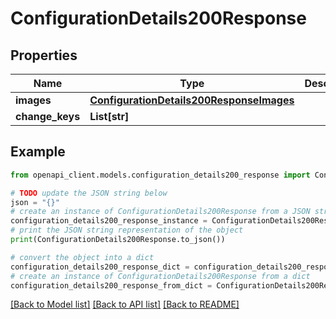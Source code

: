 # ConfigurationDetails200Response


## Properties

Name | Type | Description | Notes
------------ | ------------- | ------------- | -------------
**images** | [**ConfigurationDetails200ResponseImages**](ConfigurationDetails200ResponseImages.md) |  | [optional] 
**change_keys** | **List[str]** |  | [optional] 

## Example

```python
from openapi_client.models.configuration_details200_response import ConfigurationDetails200Response

# TODO update the JSON string below
json = "{}"
# create an instance of ConfigurationDetails200Response from a JSON string
configuration_details200_response_instance = ConfigurationDetails200Response.from_json(json)
# print the JSON string representation of the object
print(ConfigurationDetails200Response.to_json())

# convert the object into a dict
configuration_details200_response_dict = configuration_details200_response_instance.to_dict()
# create an instance of ConfigurationDetails200Response from a dict
configuration_details200_response_from_dict = ConfigurationDetails200Response.from_dict(configuration_details200_response_dict)
```
[[Back to Model list]](../README.md#documentation-for-models) [[Back to API list]](../README.md#documentation-for-api-endpoints) [[Back to README]](../README.md)


